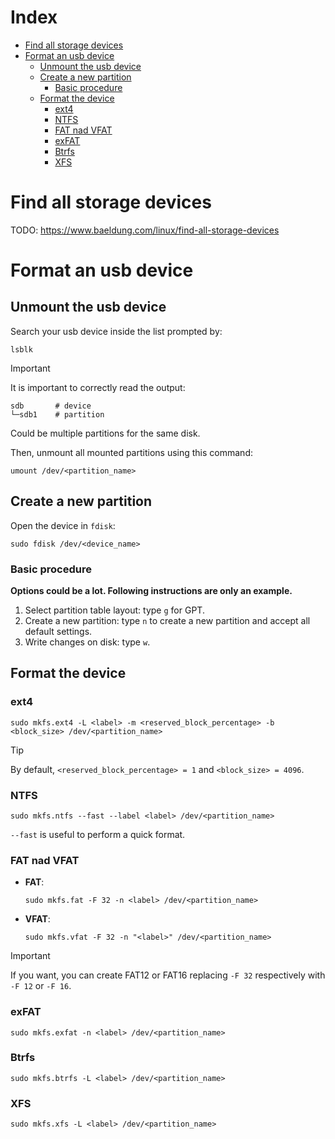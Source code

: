 # Index <!-- omit from toc -->

- [Find all storage devices](#find-all-storage-devices)
- [Format an usb device](#format-an-usb-device)
  - [Unmount the usb device](#unmount-the-usb-device)
  - [Create a new partition](#create-a-new-partition)
    - [Basic procedure](#basic-procedure)
  - [Format the device](#format-the-device)
    - [ext4](#ext4)
    - [NTFS](#ntfs)
    - [FAT nad VFAT](#fat-nad-vfat)
    - [exFAT](#exfat)
    - [Btrfs](#btrfs)
    - [XFS](#xfs)

# Find all storage devices

TODO: https://www.baeldung.com/linux/find-all-storage-devices

# Format an usb device

## Unmount the usb device

Search your usb device inside the list prompted by:

```shell
lsblk
```

> [!IMPORTANT]
>
> It is important to correctly read the output:
>
> ```shell
> sdb       # device
> └─sdb1    # partition
> ```
>
> Could be multiple partitions for the same disk.

Then, unmount all mounted partitions using this command:

```shell
umount /dev/<partition_name>
```

## Create a new partition

Open the device in `fdisk`:

```shell
sudo fdisk /dev/<device_name>
```

### Basic procedure

**Options could be a lot. Following instructions are only an example.**

1. Select partition table layout: type `g` for GPT.
2. Create a new partition: type `n` to create a new partition and accept all default settings.
3. Write changes on disk: type `w`.

## Format the device

### ext4

```shell
sudo mkfs.ext4 -L <label> -m <reserved_block_percentage> -b <block_size> /dev/<partition_name>
```

> [!TIP]
>
> By default, `<reserved_block_percentage> = 1` and `<block_size> = 4096`.

### NTFS

```shell
sudo mkfs.ntfs --fast --label <label> /dev/<partition_name>
```

`--fast` is useful to perform a quick format. 

### FAT nad VFAT

- **FAT**:
  
  ```shell
  sudo mkfs.fat -F 32 -n <label> /dev/<partition_name>
  ```

- **VFAT**:

  ```shell
  sudo mkfs.vfat -F 32 -n "<label>" /dev/<partition_name>
  ```

> [!IMPORTANT]
>
> If you want, you can create FAT12 or FAT16 replacing `-F 32` respectively with `-F 12` or `-F 16`.

### exFAT

```shell
sudo mkfs.exfat -n <label> /dev/<partition_name>
```

### Btrfs

```shell
sudo mkfs.btrfs -L <label> /dev/<partition_name>
```

### XFS

```shell
sudo mkfs.xfs -L <label> /dev/<partition_name>
```
